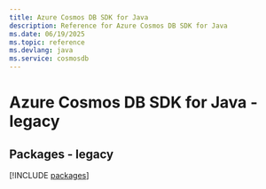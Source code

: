 ```yaml
---
title: Azure Cosmos DB SDK for Java
description: Reference for Azure Cosmos DB SDK for Java
ms.date: 06/19/2025
ms.topic: reference
ms.devlang: java
ms.service: cosmosdb
---
```

# Azure Cosmos DB SDK for Java - legacy
## Packages - legacy
[!INCLUDE [packages](cosmos-db-index.md)]